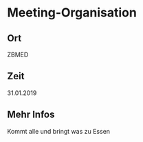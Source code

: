 
# Meeting-Organisation

## Ort

ZBMED

## Zeit

31.01.2019


## Mehr Infos

Kommt alle und bringt was zu Essen
